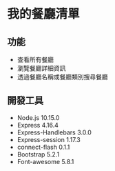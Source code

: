 # 我的餐廳清單

**功能**
---
- 查看所有餐廳
- 瀏覽餐廳詳細資訊
- 透過餐廳名稱或餐廳類別搜尋餐廳
  
**開發工具**
---
- Node.js 10.15.0
- Express 4.16.4
- Express-Handlebars 3.0.0
- Express-session 1.17.3
- connect-flash 0.1.1
- Bootstrap 5.2.1
- Font-awesome 5.8.1

